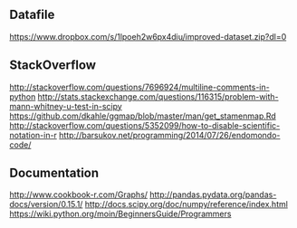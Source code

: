 Datafile
----------------
https://www.dropbox.com/s/1lpoeh2w6px4diu/improved-dataset.zip?dl=0

StackOverflow
-------------------
http://stackoverflow.com/questions/7696924/multiline-comments-in-python
http://stats.stackexchange.com/questions/116315/problem-with-mann-whitney-u-test-in-scipy
https://github.com/dkahle/ggmap/blob/master/man/get_stamenmap.Rd
http://stackoverflow.com/questions/5352099/how-to-disable-scientific-notation-in-r
http://barsukov.net/programming/2014/07/26/endomondo-code/


Documentation
-----------------
http://www.cookbook-r.com/Graphs/
http://pandas.pydata.org/pandas-docs/version/0.15.1/
http://docs.scipy.org/doc/numpy/reference/index.html
https://wiki.python.org/moin/BeginnersGuide/Programmers
